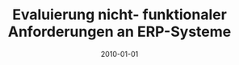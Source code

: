 ---
abstract: ''
authors:
- Michael Gall
- Thomas Grechenig
- Christian Sterba
date: '2010-01-01'
featured: false
links:
- name: Publik
  url: https://publik.tuwien.ac.at/showentry.php?ID=195633&lang=2
publication_types:
- '2'
publishDate: '2010-01-01'
specifics: null
title: Evaluierung nicht- funktionaler Anforderungen an ERP-Systeme
url_pdf: ''
---